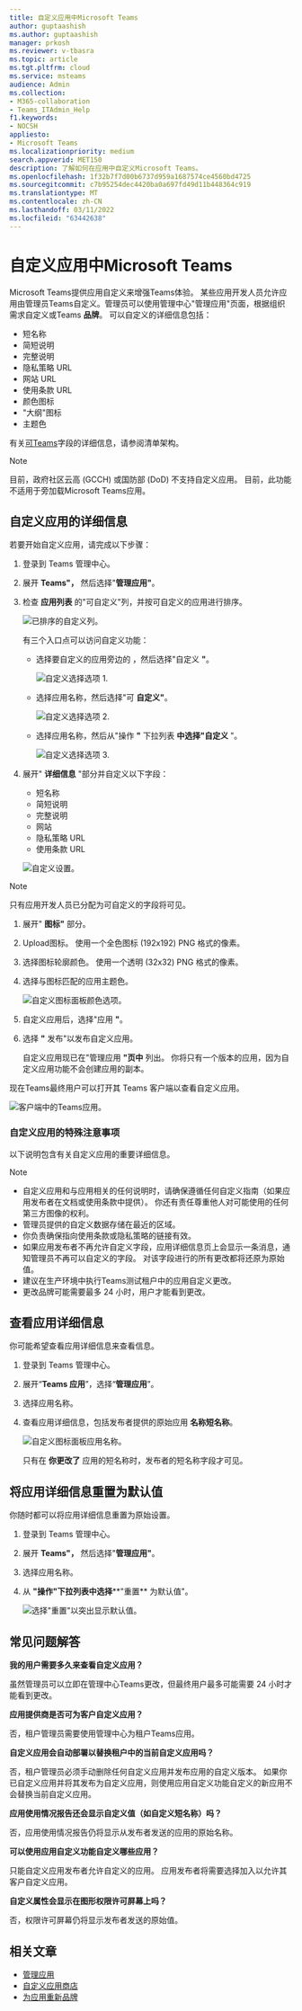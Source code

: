 ```yaml
---
title: 自定义应用中Microsoft Teams
author: guptaashish
ms.author: guptaashish
manager: prkosh
ms.reviewer: v-tbasra
ms.topic: article
ms.tgt.pltfrm: cloud
ms.service: msteams
audience: Admin
ms.collection:
- M365-collaboration
- Teams_ITAdmin_Help
f1.keywords:
- NOCSH
appliesto:
- Microsoft Teams
ms.localizationpriority: medium
search.appverid: MET150
description: 了解如何在应用中自定义Microsoft Teams。
ms.openlocfilehash: 1f32b7f7d00b6737d959a1687574ce4560bd4725
ms.sourcegitcommit: c7b95254dec4420ba0a697fd49d11b448364c919
ms.translationtype: MT
ms.contentlocale: zh-CN
ms.lasthandoff: 03/11/2022
ms.locfileid: "63442638"
---
```

# <a name="customize-apps-in-microsoft-teams"></a>自定义应用中Microsoft Teams

 Microsoft Teams提供应用自定义来增强Teams体验。 某些应用开发人员允许应用由管理员Teams自定义。管理员可以使用管理中心"管理应用"页面，根据组织需求自定义或Teams **品牌**。 可以自定义的详细信息包括：

- 短名称
- 简短说明
- 完整说明
- 隐私策略 URL
- 网站 URL
- 使用条款 URL
- 颜色图标
- "大纲"图标
- 主题色

有关[可Teams](/microsoftteams/platform/resources/schema/manifest-schema)字段的详细信息，请参阅清单架构。

> [!NOTE]
> 目前，政府社区云高 (GCCH) 或国防部 (DoD) 不支持自定义应用。
> 目前，此功能不适用于旁加载Microsoft Teams应用。

## <a name="customize-the-apps-details"></a>自定义应用的详细信息

若要开始自定义应用，请完成以下步骤：

1. 登录到 Teams 管理中心。

2. 展开 **Teams"，** 然后选择"**管理应用"**。

3. 检查 **应用列表** 的"可自定义"列，并按可自定义的应用进行排序。

   ![已排序的自定义列。](media/customize-column.png)

   有三个入口点可以访问自定义功能：

   - 选择要自定义的应用旁边的 ，然后选择"自定义 **"**。

     ![自定义选择选项 1.](media/select-app-to-customize1.png)

   - 选择应用名称，然后选择"可 **自定义"**。

     ![自定义选择选项 2.](media/app-details-customizable.png)

   - 选择应用名称，然后从"操作 **"** 下拉列表 **中选择"自定义** "。

     ![自定义选择选项 3.](media/customize-action-menu.png)

4. 展开" **详细信息** "部分并自定义以下字段：

    - 短名称
    - 简短说明
    - 完整说明
    - 网站
    - 隐私策略 URL
    - 使用条款 URL

   ![自定义设置。](media/customize-settings.png)

> [!Note]
> 只有应用开发人员已分配为可自定义的字段将可见。

1. 展开" **图标"** 部分。

1. Upload图标。 使用一个全色图标 (192x192) PNG 格式的像素。

1. 选择图标轮廓颜色。 使用一个透明 (32x32) PNG 格式的像素。

1. 选择与图标匹配的应用主题色。

   ![自定义图标面板颜色选项。](media/customize-app-colors.png)

1. 自定义应用后，选择"应用 **"**。

1. 选择 **"** 发布"以发布自定义应用。

   自定义应用现已在"管理应用 **"页中** 列出。 你将只有一个版本的应用，因为自定义应用功能不会创建应用的副本。

现在Teams最终用户可以打开其 Teams 客户端以查看自定义应用。

   ![客户端中的Teams应用。](media/contoso-app.png)

### <a name="special-considerations-for-customizing-an-app"></a>自定义应用的特殊注意事项

以下说明包含有关自定义应用的重要详细信息。

> [!Note]
>
> - 自定义应用和与应用相关的任何说明时，请确保遵循任何自定义指南（如果应用发布者在文档或使用条款中提供）。 你还有责任尊重他人对可能使用的任何第三方图像的权利。
> - 管理员提供的自定义数据存储在最近的区域。
> - 你负责确保指向使用条款或隐私策略的链接有效。
> - 如果应用发布者不再允许自定义字段，应用详细信息页上会显示一条消息，通知管理员不再可以自定义的字段。 对该字段进行的所有更改都将还原为原始值。
> - 建议在生产环境中执行Teams测试租户中的应用自定义更改。
> - 更改品牌可能需要最多 24 小时，用户才能看到更改。

## <a name="review-app-details"></a>查看应用详细信息

你可能希望查看应用详细信息来查看信息。

1. 登录到 Teams 管理中心。

2. 展开“**Teams 应用**”，选择“**管理应用**”。

3. 选择应用名称。

4. 查看应用详细信息，包括发布者提供的原始应用 **名称短名称**。

   ![自定义图标面板应用名称。](media/original-app-version.png)

   只有在 **你更改了** 应用的短名称时，发布者的短名称字段才可见。

## <a name="reset-app-details-to-default"></a>将应用详细信息重置为默认值

你随时都可以将应用详细信息重置为原始设置。

1. 登录到 Teams 管理中心。

2. 展开 **Teams"，** 然后选择"**管理应用"**。

3. 选择应用名称。

4. 从 **"操作"下拉列表中选择****"重置** 为默认值"。

   ![选择"重置"以突出显示默认值。](media/select-reset.png)

## <a name="frequently-asked-questions"></a>常见问题解答

**我的用户需要多久来查看自定义应用？**

虽然管理员可以立即在管理中心Teams更改，但最终用户最多可能需要 24 小时才能看到更改。  

**应用提供商是否可为客户自定义应用？**

 否，租户管理员需要使用管理中心为租户Teams应用。

**自定义应用会自动部署以替换租户中的当前自定义应用吗？**

否，租户管理员必须手动删除任何自定义应用并发布应用的自定义版本。 如果你已自定义应用并将其发布为自定义应用，则使用应用自定义功能自定义的新应用不会替换当前自定义应用。  

**应用使用情况报告还会显示自定义值（如自定义短名称）吗？**

 否，应用使用情况报告仍将显示从发布者发送的应用的原始名称。

**可以使用应用自定义功能自定义哪些应用？**

只能自定义应用发布者允许自定义的应用。 应用发布者将需要选择加入以允许其客户自定义应用。

**自定义属性会显示在图形权限许可屏幕上吗？**

否，权限许可屏幕仍将显示发布者发送的原始值。

## <a name="related-article"></a>相关文章

- [管理应用](manage-apps.md)
- [自定义应用商店](customize-your-app-store.md)
- [为应用重新品牌](https://techcommunity.microsoft.com/t5/microsoft-teams-blog/rebrand-apps-to-your-own-organization-s-branding-with-app/ba-p/2376296)
